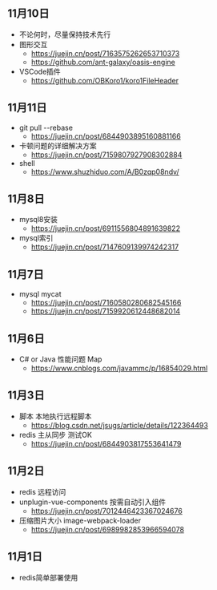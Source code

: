 <!--
 * @Author: aehyok 455043818@qq.com
 * @Date: 2022-11-06 12:53:56
 * @LastEditors: aehyok 455043818@qq.com
 * @LastEditTime: 2022-11-11 23:43:08
 * @FilePath: /blog/docs/daily/2022-11.md
 * @Description: 这是默认设置,请设置`customMade`, 打开koroFileHeader查看配置 进行设置: https://github.com/OBKoro1/koro1FileHeader/wiki/%E9%85%8D%E7%BD%AE
-->
## 11月10日
- 不论何时，尽量保持技术先行
- 图形交互
  - https://juejin.cn/post/7163575262653710373
  - https://github.com/ant-galaxy/oasis-engine
- VSCode插件
  -  https://github.com/OBKoro1/koro1FileHeader
## 11月11日
- git pull --rebase
  - https://juejin.cn/post/6844903895160881166
- 卡顿问题的详细解决方案
  - https://juejin.cn/post/7159807927908302884
- shell
  - https://www.shuzhiduo.com/A/B0zqp08ndv/
## 11月8日
- mysql8安装
  - https://juejin.cn/post/6911556804891639822
- mysql索引
  - https://juejin.cn/post/7147609139974242317
## 11月7日
- mysql mycat
  - https://juejin.cn/post/7160580280682545166
  - https://juejin.cn/post/7159920612448682014
## 11月6日
- C# or Java 性能问题  Map
  - https://www.cnblogs.com/javammc/p/16854029.html
## 11月3日
- 脚本 本地执行远程脚本
  - https://blog.csdn.net/jsugs/article/details/122364493
- redis 主从同步 测试OK
  - https://juejin.cn/post/6844903817553641479
## 11月2日
- redis 远程访问
- unplugin-vue-components 按需自动引入组件
  - https://juejin.cn/post/7012446423367024676
- 压缩图片大小 image-webpack-loader
  - https://juejin.cn/post/6989982853966594078
## 11月1日
- redis简单部署使用